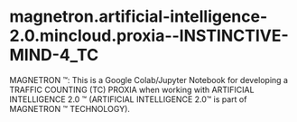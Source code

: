 # magnetron.artificial-intelligence-2.0.mincloud.proxia--INSTINCTIVE-MIND-4_TC
MAGNETRON ™: This is a Google Colab/Jupyter Notebook for developing a TRAFFIC COUNTING (TC) PROXIA  when working with ARTIFICIAL INTELLIGENCE 2.0 ™ (ARTIFICIAL INTELLIGENCE 2.0™ is part of MAGNETRON ™ TECHNOLOGY).
